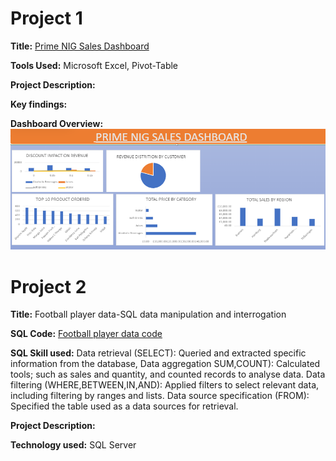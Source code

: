 # Project 1

**Title:** [Prime NIG Sales Dashboard](https://github.com/GCFRSAM007/GCFRSAM007.github.io)

**Tools Used:** Microsoft Excel, Pivot-Table

**Project Description:**

**Key findings:**

**Dashboard Overview:**
![Capture](Capture.PNG)

# Project 2

**Title:** Football player data-SQL data manipulation and interrogation

**SQL Code:** [Football player data code](https://github.com/GCFRSAM007/GCFRSAM007.github.io/blob/main/Data_Record.SQL)

**SQL Skill used:**
Data  retrieval (SELECT): Queried and extracted specific information from the database, 
Data aggregation SUM,COUNT): Calculated tools; such as sales and quantity, and counted records to analyse data. 
Data filtering (WHERE,BETWEEN,IN,AND): Applied filters to select relevant data, including filtering by ranges and lists.
Data source specification (FROM): Specified the table used as a data sources for retrieval.

**Project Description:**

**Technology used:** SQL Server
